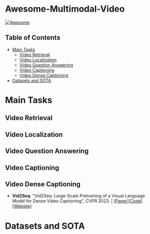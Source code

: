 # Awesome-Multimodal-Video

[![Awesome](https://cdn.rawgit.com/sindresorhus/awesome/d7305f38d29fed78fa85652e3a63e154dd8e8829/media/badge.svg)](https://github.com/sindresorhus/awesome)


## Table of Contents

* [Main Tasks](#main-tasks)
  * [Video Retrieval](#video-retrieval)
  * [Video Localization](#video-localization)
  * [Video Question Answering](#video-question-answering)
  * [Video Captioning](#video-captioning)
  * [Video Dense Captioning](#video-dense-captioning)
* [Datasets and SOTA](#datasets-and-sota)




# Main Tasks

## Video Retrieval

## Video Localization

## Video Question Answering

## Video Captioning

## Video Dense Captioning

  * **Vid2Seq**: "Vid2Seq: Large-Scale Pretraining of a Visual Language Model for Dense Video Captioning", CVPR 2023.
  | [[Paper](https://arxiv.org/abs/2302.14115)][[Code](https://github.com/google-research/scenic/tree/main/scenic/projects/vid2seq)][[Website](https://antoyang.github.io/vid2seq.html)]


# Datasets and SOTA

